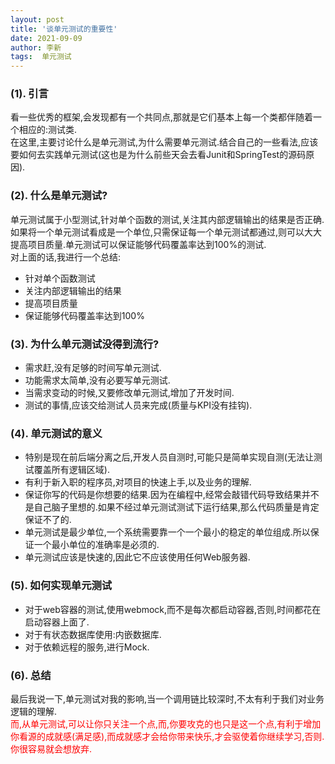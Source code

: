 ```yaml
---
layout: post
title: '谈单元测试的重要性' 
date: 2021-09-09
author: 李新
tags:  单元测试
---
```


### (1). 引言
看一些优秀的框架,会发现都有一个共同点,那就是它们基本上每一个类都伴随着一个相应的:测试类.                        
在这里,主要讨论什么是单元测试,为什么需要单元测试.结合自己的一些看法,应该要如何去实践单元测试(这也是为什么前些天会去看Junit和SpringTest的源码原因).      

### (2). 什么是单元测试?
单元测试属于小型测试,针对单个函数的测试,关注其内部逻辑输出的结果是否正确.如果将一个单元测试看成是一个单位,只需保证每一个单元测试都通过,则可以大大提高项目质量.单元测试可以保证能够代码覆盖率达到100%的测试.     
对上面的话,我进行一个总结:   
+ 针对单个函数测试
+ 关注内部逻辑输出的结果
+ 提高项目质量
+ 保证能够代码覆盖率达到100%

### (3). 为什么单元测试没得到流行?
+ 需求赶,没有足够的时间写单元测试.       
+ 功能需求太简单,没有必要写单元测试.     
+ 当需求变动的时候,又要修改单元测试,增加了开发时间.    
+ 测试的事情,应该交给测试人员来完成(质量与KPI没有挂钩).   

### (4). 单元测试的意义
+ 特别是现在前后端分离之后,开发人员自测时,可能只是简单实现自测(无法让测试覆盖所有逻辑区域).   
+ 有利于新入职的程序员,对项目的快速上手,以及业务的理解.   
+ 保证你写的代码是你想要的结果.因为在编程中,经常会敲错代码导致结果并不是自己脑子里想的.如果不经过单元测试测试下运行结果,那么代码质量是肯定保证不了的.   
+ 单元测试是最少单位,一个系统需要靠一个一个最小的稳定的单位组成.所以保证一个最小单位的准确率是必须的.   
+ 单元测试应该是快速的,因此它不应该使用任何Web服务器.  

### (5). 如何实现单元测试

+ 对于web容器的测试,使用webmock,而不是每次都启动容器,否则,时间都花在启动容器上面了.     
+ 对于有状态数据库使用:内嵌数据库.      
+ 对于依赖远程的服务,进行Mock.   

### (6). 总结
最后我说一下,单元测试对我的影响,当一个调用链比较深时,不太有利于我们对业务逻辑的理解.     
<font color='red'>而,从单元测试,可以让你只关注一个点,而,你要攻克的也只是这一个点,有利于增加你看源的成就感(满足感),而成就感才会给你带来快乐,才会驱使着你继续学习,否则.你很容易就会想放弃.</font>   